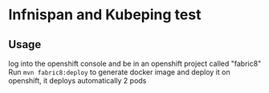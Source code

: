 # Infnispan and Kubeping test

## Usage

log into the openshift console and be in an openshift project called "fabric8"
Run `mvn fabric8:deploy` to generate docker image and deploy it on openshift, it deploys automatically 2 pods
